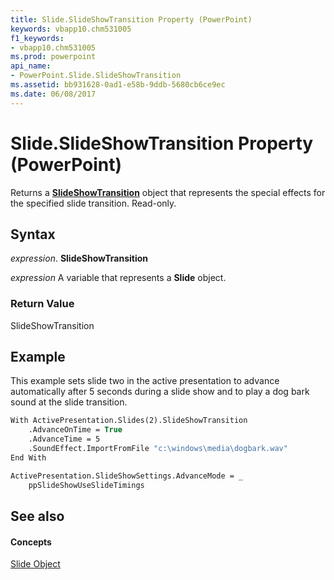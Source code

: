 ```yaml
---
title: Slide.SlideShowTransition Property (PowerPoint)
keywords: vbapp10.chm531005
f1_keywords:
- vbapp10.chm531005
ms.prod: powerpoint
api_name:
- PowerPoint.Slide.SlideShowTransition
ms.assetid: bb931628-0ad1-e58b-9ddb-5680cb6ce9ec
ms.date: 06/08/2017
---
```



# Slide.SlideShowTransition Property (PowerPoint)

Returns a **[SlideShowTransition](slideshowtransition-object-powerpoint.md)** object that represents the special effects for the specified slide transition. Read-only.


## Syntax

 _expression_. **SlideShowTransition**

 _expression_ A variable that represents a **Slide** object.


### Return Value

SlideShowTransition


## Example

This example sets slide two in the active presentation to advance automatically after 5 seconds during a slide show and to play a dog bark sound at the slide transition.


```vb
With ActivePresentation.Slides(2).SlideShowTransition
    .AdvanceOnTime = True
    .AdvanceTime = 5
    .SoundEffect.ImportFromFile "c:\windows\media\dogbark.wav"
End With

ActivePresentation.SlideShowSettings.AdvanceMode = _
    ppSlideShowUseSlideTimings
```


## See also


#### Concepts


[Slide Object](slide-object-powerpoint.md)

